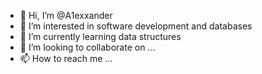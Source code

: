 - 👋 Hi, I’m @A1exxander
- 👀 I’m interested in software development and databases
- 🌱 I’m currently learning data structures
- 💞️ I’m looking to collaborate on ...
- 📫 How to reach me ...

<!---
A1exxander/A1exxander is a ✨ special ✨ repository because its `README.md` (this file) appears on your GitHub profile.
You can click the Preview link to take a look at your changes.
--->
